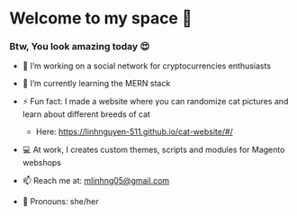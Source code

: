 # Welcome to my space 👋
### Btw, You look amazing today :heart_eyes:
<!--
**LinhNguyen-511/LinhNguyen-511** is a ✨ _special_ ✨ repository because its `README.md` (this file) appears on your GitHub profile.

Here are some ideas to get you started:

- 🔭 I’m currently working on ...
- 🌱 I’m currently learning ...
- 👯 I’m looking to collaborate on ...
- 🤔 I’m looking for help with ...
- 💬 Ask me about ...
- 📫 How to reach me: ...
- 😄 Pronouns: ...
- ⚡ Fun fact: ...
-->

- 🔭 I’m working on a social network for cryptocurrencies enthusiasts
- 🌱 I’m currently learning the MERN stack 
- ⚡ Fun fact: I made a website where you can randomize cat pictures and learn about different breeds of cat 
  - Here: https://linhnguyen-511.github.io/cat-website/#/

- :computer: At work, I creates custom themes, scripts and modules for Magento webshops
- 📫 Reach me at: mlinhng05@gmail.com
- :woman: Pronouns: she/her

